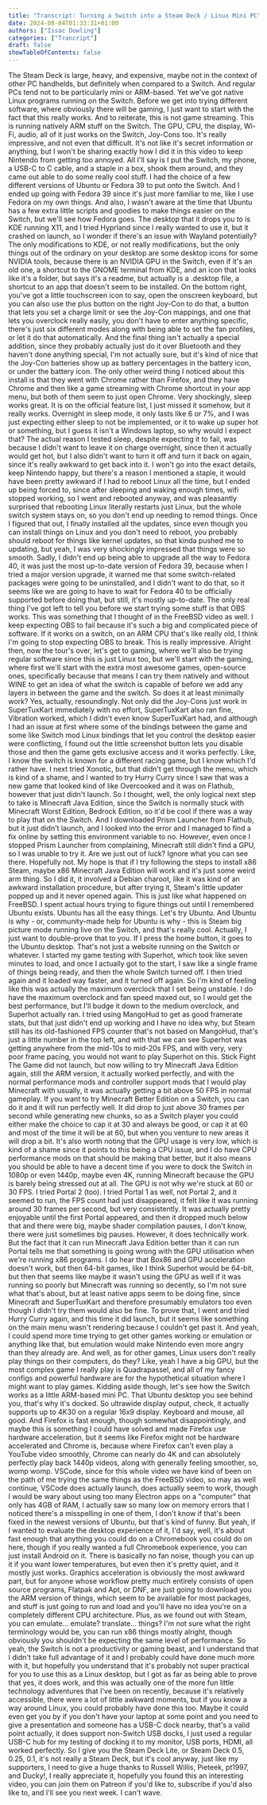 ```yaml
---
title: "Transcript: Turning a Switch into a Steam Deck / Linux Mini PC"
date: 2024-08-04T01:33:31+01:00
authors: ["Issac Dowling"]
categories: ["Trancript"]
draft: false
showTableOfContents: false
---
```

The Steam Deck is large, heavy, and expensive, maybe not in the context of other PC handhelds,
but definitely when compared to a Switch.
And regular PCs tend not to be particularly mini or ARM-based.
Yet we've got native Linux programs running on the Switch.
Before we get into trying different software, where obviously there will be gaming, I just
want to start with the fact that this really works.
And to reiterate, this is not game streaming.
This is running natively ARM stuff on the Switch.
The GPU, CPU, the display, Wi-Fi, audio, all of it just works on the Switch, Joy-Cons too.
It's really impressive, and not even that difficult.
It's not like it's secret information or anything, but I won't be sharing exactly how I did it
in this video to keep Nintendo from getting too annoyed.
All I'll say is I put the Switch, my phone, a USB-C to C cable, and a staple in a box,
shook them around, and they came out able to do some really cool stuff.
I had the choice of a few different versions of Ubuntu or Fedora 39 to put onto the Switch.
And I ended up going with Fedora 39 since it's just more familiar to me, like I use
Fedora on my own things.
And also, I wasn't aware at the time that Ubuntu has a few extra little scripts and
goodies to make things easier on the Switch, but we'll see how Fedora goes.
The desktop that it drops you to is KDE running X11, and I tried Hyprland since I really
wanted to use it, but it crashed on launch, so I wonder if there's an issue with Wayland
potentially?
The only modifications to KDE, or not really modifications, but the only things out of
the ordinary on your desktop are some desktop icons for some NVIDIA tools, because there
is an NVIDIA GPU in the Switch, even if it's an old one, a shortcut to the GNOME terminal
from KDE, and an icon that looks like it's a folder, but says it's a readme, but actually
is a .desktop file, a shortcut to an app that doesn't seem to be installed.
On the bottom right, you've got a little touchscreen icon to say, open the onscreen keyboard, but
you can also use the plus button on the right Joy-Con to do that, a button that lets you
set a charge limit or see the Joy-Con mappings, and one that lets you overclock really easily,
you don't have to enter anything specific, there's just six different modes along with
being able to set the fan profiles, or let it do that automatically.
And the final thing isn't actually a special addition, since they probably actually just
do it over Bluetooth and they haven't done anything special, I'm not actually sure, but
it's kind of nice that the Joy-Con batteries show up as battery percentages in the battery
icon, or under the battery icon.
The only other weird thing I noticed about this install is that they went with Chrome
rather than Firefox, and they have Chrome and then like a game streaming with Chrome
shortcut in your app menu, but both of them seem to just open Chrome.
Very shockingly, sleep works great.
It is on the official feature list, I just missed it somehow, but it really works.
Overnight in sleep mode, it only lasts like 6 or 7%, and I was just expecting either sleep
to not be implemented, or it to wake up super hot or something, but I guess it isn't a Windows
laptop, so why would I expect that?
The actual reason I tested sleep, despite expecting it to fail, was because I didn't
want to leave it on charge overnight, since then it actually would get hot, but I also
didn't want to turn it off and turn it back on again, since it's really awkward to get
back into it.
I won't go into the exact details, keep Nintendo happy, but there's a reason I mentioned a
staple, it would have been pretty awkward if I had to reboot Linux all the time, but
I ended up being forced to, since after sleeping and waking enough times, wifi stopped working,
so I went and rebooted anyway, and was pleasantly surprised that rebooting Linux literally restarts
just Linux, but the whole switch system stays on, so you don't end up needing to remod things.
Once I figured that out, I finally installed all the updates, since even though you can
install things on Linux and you don't need to reboot, you probably should reboot for
things like kernel updates, so that kinda pushed me to updating, but yeah, I was very
shockingly impressed that things were so smooth.
Sadly, I didn't end up being able to upgrade all the way to Fedora 40, it was just the
most up-to-date version of Fedora 39, because when I tried a major version upgrade, it warned
me that some switch-related packages were going to be uninstalled, and I didn't want
to do that, so it seems like we are going to have to wait for Fedora 40 to be officially
supported before doing that, but still, it's mostly up-to-date.
The only real thing I've got left to tell you before we start trying some stuff is that
OBS works.
This was something that I thought of in the FreeBSD video as well.
I keep expecting OBS to fail because it's such a big and complicated piece of software.
If it works on a switch, on an ARM CPU that's like really old, I think I'm going to stop
expecting OBS to break.
This is really impressive.
Alright then, now the tour's over, let's get to gaming, where we'll also be trying regular
software since this is just Linux too, but we'll start with the gaming, where first
we'll start with the extra most awesome games, open-source ones, specifically because that
means I can try them natively and without WINE to get an idea of what the switch is
capable of before we add any layers in between the game and the switch.
So does it at least minimally work?
Yes, actually, resoundingly.
Not only did the Joy-Cons just work in SuperTuxKart immediately with no effort, SuperTuxKart
also ran fine, Vibration worked, which I didn't even know SuperTuxKart had, and although
I had an issue at first where some of the bindings between the game and some like Switch
mod Linux bindings that let you control the desktop easier were conflicting, I found out
the little screenshot button lets you disable those and then the game gets exclusive access
and it works perfectly.
Like, I know the switch is known for a different racing game, but I know which I'd rather have.
I next tried Xonotic, but that didn't get through the menu, which is kind of a shame,
and I wanted to try Hurry Curry since I saw that was a new game that looked kind of like
Overcooked and it was on Flathub, however that just didn't launch.
So I thought, well, the only logical next step to take is Minecraft Java Edition, since
the Switch is normally stuck with Minecraft Worst Edition, Bedrock Edition, so it'd be
cool if there was a way to play that on the Switch.
And I downloaded Prism Launcher from Flathub, but it just didn't launch, and I looked into
the error and I managed to find a fix online by setting this environment variable to no.
However, even once I stopped Prism Launcher from complaining, Minecraft still didn't find
a GPU, so I was unable to try it.
Are we just out of luck?
Ignore what you can see there.
Hopefully not.
My hope is that if I try following the steps to install x86 Steam, maybe x86 Minecraft
Java Edition will work and it's just some weird arm thing.
So I did it, it involved a Debian charoot, like it was kind of an awkward installation
procedure, but after trying it, Steam's little updater popped up and it never opened again.
This is just like what happened on FreeBSD.
I spent actual hours trying to figure things out until I remembered Ubuntu exists.
Ubuntu has all the easy things.
Let's try Ubuntu.
And Ubuntu is why - or, community-made help for Ubuntu is why - this is Steam big picture
mode running live on the Switch, and that's really cool.
Actually, I just want to double-prove that to you.
If I press the home button, it goes to the Ubuntu desktop.
That's not just a website running on the Switch or whatever.
I started my game testing with Superhot, which took like seven minutes to load, and once
I actually got to the start, I saw like a single frame of things being ready, and then
the whole Switch turned off.
I then tried again and it loaded way faster, and it turned off again.
So I'm kind of feeling like this was actually the maximum overclock that I set being unstable.
I do have the maximum overclock and fan speed maxed out, so I would get the best performance,
but I'll budge it down to the medium overclock, and Superhot actually ran.
I tried using MangoHud to get as good framerate stats, but that just didn't end up working
and I have no idea why, but Steam still has its old-fashioned FPS counter that's not
based on MangoHud, that's just a little number in the top left, and with that we can
see Superhot was getting anywhere from the mid-10s to mid-20s FPS, and with very, very
poor frame pacing, you would not want to play Superhot on this.
Stick Fight The Game did not launch, but now willing to try Minecraft Java Edition again,
still the ARM version, it actually worked perfectly, and with the normal performance
mods and controller support mods that I would play Minecraft with usually, it was actually
getting a bit above 50 FPS in normal gameplay.
If you want to try Minecraft Better Edition on a Switch, you can do it and it will run
perfectly well.
It did drop to just above 30 frames per second while generating new chunks, so as a Switch
player you could either make the choice to cap it at 30 and always be good, or cap it
at 60 and most of the time it will be at 60, but when you venture to new areas it will
drop a bit.
It's also worth noting that the GPU usage is very low, which is kind of a shame since
it points to this being a CPU issue, and I do have CPU performance mods on that should
be making that better, but it also means you should be able to have a decent time if you
were to dock the Switch in 1080p or even 1440p, maybe even 4K, running Minecraft because
the GPU is barely being stressed out at all.
The GPU is not why we're stuck at 60 or 30 FPS.
I tried Portal 2 (too).
I tried Portal 1 as well, not Portal 2, and it seemed to run, the FPS count had just disappeared,
it felt like it was running around 30 frames per second, but very consistently.
It was actually pretty enjoyable until the first Portal appeared, and then it dropped
much below that and there were big, maybe shader compilation pauses, I don't know,
there were just sometimes big pauses.
However, it does technically work.
But the fact that it can run Minecraft Java Edition better than it can run Portal tells
me that something is going wrong with the GPU utilisation when we're running x86 programs.
I do hear that Box86 and GPU acceleration doesn't work, but then 64-bit games, like
I think Superhot would be 64-bit, but then that seems like maybe it wasn't using the
GPU as well if it was running so poorly but Minecraft was running so decently, so I'm
not sure what that's about, but at least native apps seem to be doing fine, since Minecraft
and SuperTuxKart and therefore presumably emulators too even though I didn't try them would also
be fine.
To prove that, I went and tried Hurry Curry again, and this time it did launch, but it
seems like something on the main menu wasn't rendering because I couldn't get past it.
And yeah, I could spend more time trying to get other games working or emulation or anything
like that, but emulation would make Nintendo even more angry than they already are.
And well, as for other games, Linux users don't really play things on their computers,
do they?
Like, yeah I have a big GPU, but the most complex game I really play is Quadrapassel,
and all of my fancy configs and powerful hardware are for the hypothetical situation where I
might want to play games.
Kidding aside though, let's see how the Switch works as a little ARM-based mini PC.
That Ubuntu desktop you see behind you, that's why it's docked.
So ultrawide display output, check, it actually supports up to 4K30 on a regular 16x9 display.
Keyboard and mouse, all good.
And Firefox is fast enough, though somewhat disappointingly, and maybe this is something
I could have solved and made Firefox use hardware acceleration, but it seems like Firefox
might not be hardware accelerated and Chrome is, because where Firefox can't even play
a YouTube video smoothly, Chrome can nearly do 4K and can absolutely perfectly play back
1440p videos, along with generally feeling smoother, so, womp womp.
VSCode, since for this whole video we have kind of been on the path of me trying the
same things as the FreeBSD video, so may as well continue, VSCode does actually launch,
does actually seem to work, though I would be wary about using too many Electron apps
on a "computer" that only has 4GB of RAM, I actually saw so many low on memory errors
that I noticed there's a misspelling in one of them, I don't know if that's been fixed
in the newest versions of Ubuntu, but that's kind of funny.
But yeah, if I wanted to evaluate the desktop experience of it, I'd say, well, it's about
fast enough that anything you could do on a Chromebook you could do on here, though
if you really wanted a full Chromebook experience, you can just install Android on it.
There is basically no fan noise, though you can up it if you want lower temperatures,
but even then it's pretty quiet, and it mostly just works.
Graphics acceleration is obviously the most awkward part, but for anyone whose workflow
pretty much entirely consists of open source programs, Flatpak and Apt, or DNF, are just
going to download you the ARM version of things, which seem to be available for most packages,
and stuff is just going to run and load and you'll have no idea you're on a completely
different CPU architecture.
Plus, as we found out with Steam, you can emulate... emulate? translate... things? I'm not
sure what the right terminology would be, you can run x86 things mostly alright, though
obviously you shouldn't be expecting the same level of performance.
So yeah, the Switch is not a productivity or gaming beast, and I understand that I didn't
take full advantage of it and I probably could have done much more with it, but hopefully
you understand that it's probably not super practical for you to use this as a Linux desktop,
but I got as far as being able to prove that yes, it does work, and this was actually one
of the more fun little technology adventures that I've been on recently, because it's
relatively accessible, there were a lot of little awkward moments, but if you know a
way around Linux, you could probably have done this too.
Maybe it could even get you by if you don't have your laptop at some point and you need
to give a presentation and someone has a USB-C dock nearby, that's a valid point actually,
it does support non-Switch USB docks, I just used a regular USB-C hub for my testing of
docking it to my monitor, USB ports, HDMI, all worked perfectly.
So I give you the Steam Deck Lite, or Steam Deck 0.5, 0.25, 0.1, it's not really a Steam
Deck, but it's cool anyway, just like my supporters, I need to give a huge thanks to
Russell Willis, Pieteek, pt1997, and Ducky!, I really appreciate it, hopefully you found
this an interesting video, you can join them on Patreon if you'd like to, subscribe if
you'd also like to, and I'll see you next week.
I can't wave.

